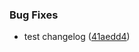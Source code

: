 ### Bug Fixes

- test changelog ([41aedd4](https://github.com/pierangelo/obiee/commit/41aedd4590fe0ba8f85e6c72fe48cf79ff0d3897))
